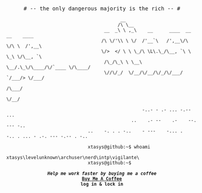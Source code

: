<p align="center">
<samp>
  # -- the only dangerous majority is the rich -- # 
</samp>
</p>

                                              __                                      
                                             /\ \__                                   
                                        __  _\ \ ,_\    __      ____  __  __    ____  
                                       /\ \/'\\ \ \/  /'__`\   /',__\/\ \/\ \  /',__\ 
                                       \/>  </ \ \ \_/\ \L\.\_/\__, `\ \ \_\ \/\__, `\
                                        /\_/\_\ \ \__\ \__/.\_\/\____/\/`____ \/\____/
                                        \//\/_/  \/__/\/__/\/_/\/___/  `/___/> \/___/ 
                                                                          /\___/      
                                                                          \/__/       

                                                      -..- - .- ... -.-- ...
                                                  ..    .- --    .-    --. --- -..                                     
                                  ..    -. . . -..    - ---    -... .    -.. . ... - .-. --- -.-- . -..

                                  xtasys@github:~$ whoami 
                                  xtasys\levelunknown\archuser\nerd\intp\vigilante\
                                  xtasys@github:~$ 



<p align="center">
<samp>
  <sup>
    <b>
    <i>Help me work faster by buying me a coffee</i>
    <br>
    <a href="https://buymeacoffee.com/xtasys">Buy Me A Coffee</a><br>
    log in & lock in 
  </sup>
</samp>
</p>
  
  
  
